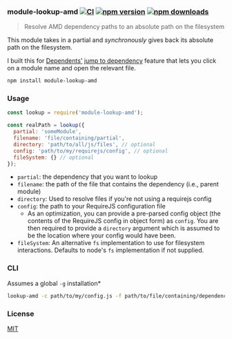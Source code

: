 ### module-lookup-amd [![CI](https://img.shields.io/github/actions/workflow/status/dependents/node-module-lookup-amd/ci.yml?branch=main&label=CI&logo=github)](https://github.com/dependents/node-module-lookup-amd/actions/workflows/ci.yml?query=branch%3Amain) [![npm version](https://img.shields.io/npm/v/module-lookup-amd?logo=npm&logoColor=fff)](https://www.npmjs.com/package/module-lookup-amd) [![npm downloads](https://img.shields.io/npm/dm/module-lookup-amd)](https://www.npmjs.com/package/module-lookup-amd)

> Resolve AMD dependency paths to an absolute path on the filesystem

This module takes in a partial and *synchronously* gives back its absolute path on the filesystem.

I built this for [Dependents'](https://sublime.wbond.net/packages/Dependents) [jump to dependency](https://github.com/dependents/Dependents#jump-to-a-dependency) feature that lets you click on a module name
and open the relevant file.

```sh
npm install module-lookup-amd
```

### Usage

```js
const lookup = require('module-lookup-amd');

const realPath = lookup({
  partial: 'someModule',
  filename: 'file/containing/partial',
  directory: 'path/to/all/js/files', // optional
  config: 'path/to/my/requirejs/config', // optional
  fileSystem: {} // optional
});
```

* `partial`: the dependency that you want to lookup
* `filename`: the path of the file that contains the dependency (i.e., parent module)
* `directory`: Used to resolve files if you're not using a requirejs config
* `config`: the path to your RequireJS configuration file
  * As an optimization, you can provide a pre-parsed config object (the contents of the RequireJS config in object form)
  as `config`. You are then required to provide a `directory` argument which is assumed to be the location where your config would have been.
* `fileSystem`: An alternative `fs` implementation to use for filesystem interactions. Defaults to node's `fs` implementation if not supplied.

### CLI

Assumes a global `-g` installation*

```sh
lookup-amd -c path/to/my/config.js -f path/to/file/containing/dependency -d path/containing/all/files my/dependency/name
```

### License

[MIT](LICENSE)
